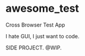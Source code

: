 awesome_test
============

Cross Browser Test App

I hate GUI, I just want to code.

SIDE PROJECT. @WIP.
